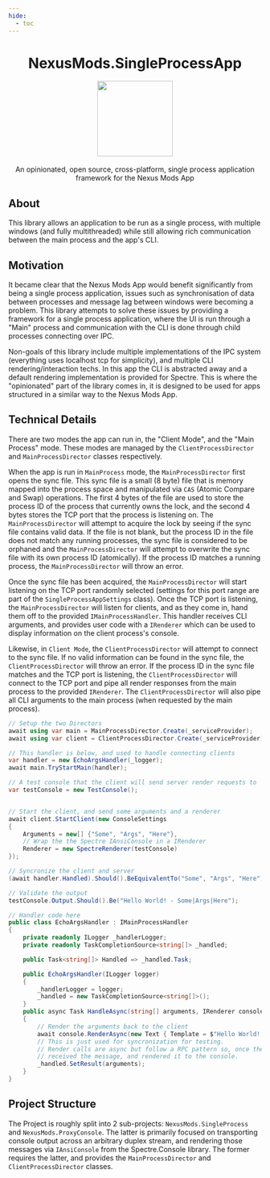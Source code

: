 ```yaml
---
hide:
  - toc
---
```


<div align="center">
	<h1>NexusMods.SingleProcessApp</h1>
	<img src="./Nexus/Images/Nexus-Icon.png" width="150" align="center" />
	<br/> <br/>
    An opinionated, open source, cross-platform, single process application framework for the Nexus Mods App
    <br/>
</div>

## About

This library allows an application to be run as a single process, with multiple windows (and fully multithreaded) while
still allowing rich communication between the main process and the app's CLI.

## Motivation

It became clear that the Nexus Mods App would benefit significantly from being a single process application, issues such
as synchronisation of data between processes and message lag between windows were becoming a problem. This library attempts
to solve these issues by providing a framework for a single process application, where the UI is run through a "Main" process
and communication with the CLI is done through child processes connecting over IPC.

Non-goals of this library include multiple implementations of the IPC system (everything uses localhost tcp for simplicity),
and multiple CLI rendering/interaction techs. In this app the CLI is abstracted away and a default rendering implementation
is provided for Spectre. This is where the "opinionated" part of the library comes in, it is designed to be used for apps
structured in a similar way to the Nexus Mods App.

## Technical Details

There are two modes the app can run in, the "Client Mode", and the "Main Process" mode. These modes are managed by the
`ClientProcessDirector` and `MainProcessDirector` classes respectively.

When the app is run in `MainProcess` mode, the `MainProcessDirector` first opens the sync file. This sync file is a small
(8 byte) file that is memory mapped into the process space and manipulated via `CAS` (Atomic Compare and Swap) operations.
The first 4 bytes of the file are used to store the process ID of the process that currently owns the lock, and the second
4 bytes stores the TCP port that the process is listening on. The `MainProcessDirector` will attempt to acquire the lock
by seeing if the sync file contains valid data. If the file is not blank, but the process ID in the file does not match
any running processes, the sync file is considered to be orphaned and the `MainProcessDirector` will attempt to overwrite
the sync file with its own process ID (atomically). If the process ID matches a running process, the `MainProcessDirector`
will throw an error.

Once the sync file has been acquired, the `MainProcessDirector` will start listening on the TCP port randomly selected
(settings for this port range are part of the `SingleProcessAppSettings` class). Once the TCP port is listening, the
`MainProcessDirector` will listen for clients, and as they come in, hand them off to the provided `IMainProcessHandler`.
This handler receives CLI arguments, and provides user code with a `IRenderer` which can be used to display information
on the client process's console.

Likewise, in `Client Mode`, the `ClientProcessDirector` will attempt to connect to the sync file. If no valid information
can be found in the sync file, the `ClientProcessDirector` will throw an error. If the process ID in the sync file matches
and the TCP port is listening, the `ClientProcessDirector` will connect to the TCP port and pipe all render responses from the main
process to the provided `IRenderer`. The `ClientProcessDirector` will also pipe all CLI arguments to the main process
(when requested by the main process).

```csharp
// Setup the two Directors
await using var main = MainProcessDirector.Create(_serviceProvider);
await using var client = ClientProcessDirector.Create(_serviceProvider);

// This handler is below, and used to handle connecting clients
var handler = new EchoArgsHandler(_logger);
await main.TryStartMain(handler);

// A test console that the client will send server render requests to
var testConsole = new TestConsole();


// Start the client, and send some arguments and a renderer
await client.StartClient(new ConsoleSettings
{
    Arguments = new[] {"Some", "Args", "Here"},
    // Wrap the the Spectre IAnsiConsole in a IRenderer
    Renderer = new SpectreRenderer(testConsole)
});

// Syncronize the client and server
(await handler.Handled).Should().BeEquivalentTo("Some", "Args", "Here");

// Validate the output
testConsole.Output.Should().Be("Hello World! - Some|Args|Here");

// Handler code here
public class EchoArgsHandler : IMainProcessHandler
{
    private readonly ILogger _handlerLogger;
    private readonly TaskCompletionSource<string[]> _handled;

    public Task<string[]> Handled => _handled.Task;

    public EchoArgsHandler(ILogger logger)
    {
        _handlerLogger = logger;
        _handled = new TaskCompletionSource<string[]>();
    }
    public async Task HandleAsync(string[] arguments, IRenderer console, CancellationToken token)
    {
        // Render the arguments back to the client
        await console.RenderAsync(new Text { Template = $"Hello World! - {string.Join('|', arguments)}" });
        // This is just used for syncronization for testing.
        // Render calls are async but follow a RPC pattern so, once the above call completes, the client will have
        // received the message, and rendered it to the console.
        _handled.SetResult(arguments);
    }
}
```

## Project Structure

The Project is roughly split into 2 sub-projects: `NexusMods.SingleProcess` and `NexusMods.ProxyConsole`. The latter is
primarily focused on transporting console output across an arbitrary duplex stream, and rendering those messages via
`IAnsiConsole` from the Spectre.Console library. The former requires the latter, and provides the `MainProcessDirector`
and `ClientProcessDirector` classes.
